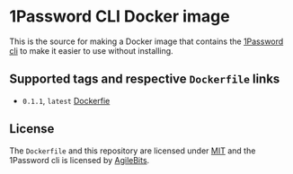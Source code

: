 # 1Password CLI Docker image

This is the source for making a Docker image that contains the [1Password cli](https://blog.agilebits.com/2017/09/06/announcing-the-1password-command-line-tool-public-beta/) to make it easier to use without installing.

## Supported tags and respective `Dockerfile` links

* `0.1.1`, `latest` [Dockerfie](https://github.com/aaronpowell/1password-cli-docker/blob/master/Dockerfile)

## License

The `Dockerfile` and this repository are licensed under [MIT](https://github.com/aaronpowell/1password-cli-docker/blob/master/License.md) and the 1Password cli is licensed by [AgileBits](https://agilebits.com/).
